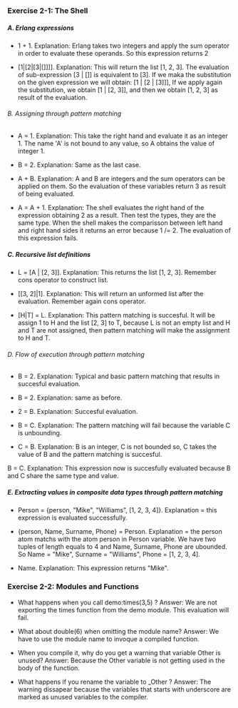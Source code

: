 ### Exercise 2-1: The Shell

##### A. Erlang expressions

- 1 + 1.
Explanation: Erlang takes two integers and apply the sum operator in order to evaluate these operands. So this expression returns 2

- [1|[2|[3|[]]]].
Explanation: This will return the list [1, 2, 3]. The evaluation of sub-expression [3 | []] is equivalent to [3]. If we maka the substitution on the given expression we will obtain: [1 | [2 | [3]]], If we apply again the substitution, we obtain [1 | [2, 3]], and then we obtain [1, 2, 3] as result of the evaluation.

###### B. Assigning through pattern matching

- A = 1.
Explanation: This take the right hand and evaluate it as an integer 1. The name 'A' is not bound to any value, so A obtains the value of integer 1.

- B = 2. 
Explanation: Same as the last case.

- A + B. 
Explanation: A and B are integers and the sum operators can be applied on them. So the evaluation of these variables return 3 as result of being evaluated.

- A = A + 1.
Explanation: The shell evaluates the right hand of the expression obtaining 2 as a result. Then test the types, they are the same type. When the shell makes the comparisson between left hand and right hand sides it returns an error because 1 /= 2. The evaluation of this expression fails.

##### C. Recursive list definitions

- L = [A | [2, 3]].
Explanation: This returns the list [1, 2, 3]. Remember cons operator to construct list.

- [[3, 2]|1].
Explanation: This will return an unformed list after the evaluation. Remember again cons operator.

- [H|T] = L.
Explanation: This pattern matching is succesful. It will be assign 1 to H and the list [2, 3] to T, because L is not an empty list and H and T are not assigned, then pattern matching will make the assignment to H and T. 

###### D. Flow of execution through pattern matching

- B = 2. 
Explanation: Typical and basic pattern matching that results in succesful evaluation.

- B = 2.
Explanation: same as before.

- 2 = B.
Explanation: Succesful evaluation.

- B = C. 
Explanation: The pattern matching will fail because the variable C is unbounding.

- C = B.
Explanation: B is an integer, C is not bounded so, C takes the value of B and the pattern matching is succesful.

B = C. 
Explanation: This expression now is succesfully evaluated because B and C share the same type and value.

##### E. Extracting values in composite data types through pattern matching

- Person = {person, "Mike", "Williams", [1, 2, 3, 4]}.
Explanation = this expression is evaluated successfully.

- {person, Name, Surname, Phone} = Person.
Explanation = the person atom matchs with the atom person in Person variable. We have two tuples of length equals to 4 and Name, Surname, Phone are ubounded. So Name = "Mike", Surname = "Williams", Phone = [1, 2, 3, 4]. 

- Name.
Explanation: This expression returns "Mike".

### Exercise 2-2: Modules and Functions
- What happens when you call demo:times(3,5) ?
Answer: We are not exporting the times function from the demo module. This evaluation will fail.

- What about double(6) when omitting the module name?
Answer: We have to use the module name to invoque a compiled function.

- When you compile it, why do you get a warning that variable Other is unused?
Answer: Because the Other variable is not getting used in the body of the function.

- What happens if you rename the variable to _Other ?
Answer: The warning dissapear because the variables that starts with underscore are marked as unused variables to the compiler.



